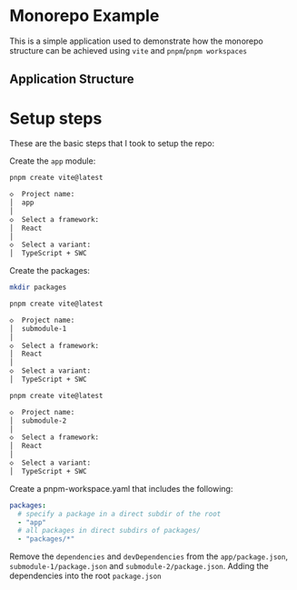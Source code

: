 # Monorepo Example 

This is a simple application used to demonstrate how the monorepo structure can be achieved using `vite` and `pnpm`/`pnpm workspaces`

## Application Structure 



# Setup steps 

These are the basic steps that I took to setup the repo: 

Create the `app` module: 

```sh
pnpm create vite@latest

◇  Project name:
│  app
│
◇  Select a framework:
│  React
│
◇  Select a variant:
│  TypeScript + SWC
```

Create the packages: 

```sh 
mkdir packages 

pnpm create vite@latest

◇  Project name:
│  submodule-1
│
◇  Select a framework:
│  React
│
◇  Select a variant:
│  TypeScript + SWC

pnpm create vite@latest

◇  Project name:
│  submodule-2
│
◇  Select a framework:
│  React
│
◇  Select a variant:
│  TypeScript + SWC
```

Create a pnpm-workspace.yaml that includes the following: 

```yaml 
packages:
  # specify a package in a direct subdir of the root
  - "app"
  # all packages in direct subdirs of packages/
  - "packages/*"
```

Remove the `dependencies` and `devDependencies` from the `app/package.json`, `submodule-1/package.json` and `submodule-2/package.json`. Adding the dependencies into the root `package.json`
